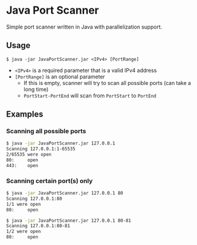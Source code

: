 # Java Port Scanner

Simple port scanner written in Java with parallelization support.

## Usage

`$ java -jar JavaPortScanner.jar <IPv4> [PortRange]`

- `<IPv4>` is a required parameter that is a valid IPv4 address
- `[PortRange]` is an optional parameter
  - If this is empty, scanner will try to scan all possible ports (can take a long time)
  - `PortStart-PortEnd` will scan from `PortStart` to `PortEnd`

## Examples

### Scanning all possible ports

```bash
$ java -jar JavaPortScanner.jar 127.0.0.1
Scanning 127.0.0.1:1-65535
2/65535 were open
80:     open
443:    open

```

### Scanning certain port(s) only

```bash
$ java -jar JavaPortScanner.jar 127.0.0.1 80
Scanning 127.0.0.1:80
1/1 were open
80:     open

$ java -jar JavaPortScanner.jar 127.0.0.1 80-81
Scanning 127.0.0.1:80-81
1/2 were open
80:     open

```
